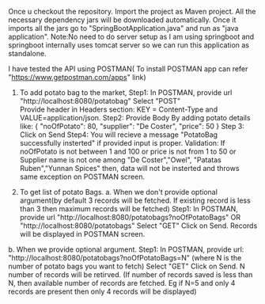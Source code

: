 
Once u checkout the repository. Import the project as Maven project. All the necessary dependency jars will be downloaded automatically.
Once it imports all the jars go to "SpringBootApplication.java" and run as "java application". 
Note:No need to do server setup as I am using springboot and springboot internally uses tomcat server so we can run this application as 
standalone.

I have tested the API using POSTMAN( To install POSTMAN app can refer "https://www.getpostman.com/apps" link)
1. To add potato bag to the market,
Step1: In POSTMAN, provide url "http://localhost:8080/potatobag" 
	   Select "POST" 	
	   Provide header in Headers section: KEY = Content-Type and VALUE=application/json.
Step2: Provide Body By adding potato details like:
		{
			"noOfPotato": 80,
			"supplier": "De Coster",
			"price": 50
		}
Step 3: Click on Send
Step4: You will recieve a message "PotatoBag successfully insterted" if provided input is proper. 
Validation: If noOfPotato is not between 1 and 100 or price is not from 1 to 50 or Supplier name is not one among "De Coster","Owel",
"Patatas Ruben","Yunnan Spices" then, data will not be insterted and throws same exception on POSTMAN screen.

2. To get list of potato Bags.
a. When we don't provide optional argument(by default 3 records will be fetched. If existing record is less than 3 then maximum 
records will be fetched)
Step1: In POSTMAN, 
	provide url "http://localhost:8080/potatobags?noOfPotatoBags"  OR "http://localhost:8080/potatobags"
	Select "GET"
	Click on Send.
	Records will be displayed in POSTMAN screen.
	
b. When we provide optional argument.
Step1: In POSTMAN,
	provide url: "http://localhost:8080/potatobags?noOfPotatoBags=N"  (where N is the number of potato bags you want to fetch)
	Select "GET"
	Click on Send.
	N number of records will be retirved. (If number of records saved is less than N, then available number of records are fetched. 
  Eg if N=5 and only 4 records are present then only 4 records will be displayed)
